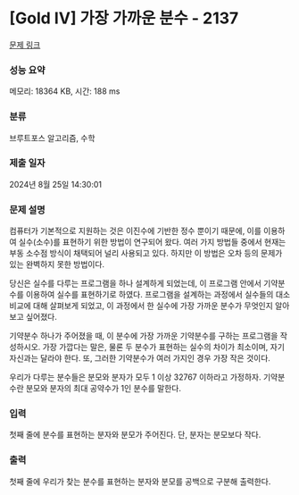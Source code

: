 # [Gold IV] 가장 가까운 분수 - 2137 

[문제 링크](https://www.acmicpc.net/problem/2137) 

### 성능 요약

메모리: 18364 KB, 시간: 188 ms

### 분류

브루트포스 알고리즘, 수학

### 제출 일자

2024년 8월 25일 14:30:01

### 문제 설명

<p>컴퓨터가 기본적으로 지원하는 것은 이진수에 기반한 정수 뿐이기 때문에, 이를 이용하여 실수(소수)를 표현하기 위한 방법이 연구되어 왔다. 여러 가지 방법들 중에서 현재는 부동 소수점 방식이 채택되어 널리 사용되고 있다. 하지만 이 방법은 오차 등의 문제가 있는 완벽하지 못한 방법이다.</p>

<p>당신은 실수를 다루는 프로그램을 하나 설계하게 되었는데, 이 프로그램 안에서 기약분수를 이용하여 실수를 표현하기로 하였다. 프로그램을 설계하는 과정에서 실수들의 대소 비교에 대해 살펴보게 되었고, 이 과정에서 한 실수에 가장 가까운 분수가 무엇인지 알아보고 싶어졌다.</p>

<p>기약분수 하나가 주어졌을 때, 이 분수에 가장 가까운 기약분수를 구하는 프로그램을 작성하시오. 가장 가깝다는 말은, 물론 두 분수가 표현하는 실수의 차이가 최소이며, 자기 자신과는 달라야 한다. 또, 그러한 기약분수가 여러 가지인 경우 가장 작은 것이다.</p>

<p>우리가 다루는 분수들은 분모와 분자가 모두 1 이상 32767 이하라고 가정하자. 기약분수란 분모와 분자의 최대 공약수가 1인 분수를 말한다.</p>

### 입력 

 <p>첫째 줄에 분수를 표현하는 분자와 분모가 주어진다. 단, 분자는 분모보다 작다.</p>

### 출력 

 <p>첫째 줄에 우리가 찾는 분수를 표현하는 분자와 분모를 공백으로 구분해 출력한다.</p>

